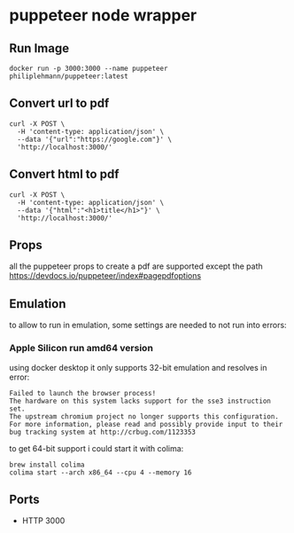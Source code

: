 # puppeteer node wrapper

## Run Image

```
docker run -p 3000:3000 --name puppeteer philiplehmann/puppeteer:latest
```

## Convert url to pdf

```
curl -X POST \
  -H 'content-type: application/json' \
  --data '{"url":"https://google.com"}' \
  'http://localhost:3000/'
```

## Convert html to pdf

```
curl -X POST \
  -H 'content-type: application/json' \
  --data '{"html":"<h1>title</h1>"}' \
  'http://localhost:3000/'
```

## Props
all the puppeteer props to create a pdf are supported except the path
https://devdocs.io/puppeteer/index#pagepdfoptions


## Emulation
to allow to run in emulation, some settings are needed to not run into errors:

### Apple Silicon run amd64 version
using docker desktop it only supports 32-bit emulation and resolves in error:
```
Failed to launch the browser process!
The hardware on this system lacks support for the sse3 instruction set.
The upstream chromium project no longer supports this configuration.
For more information, please read and possibly provide input to their
bug tracking system at http://crbug.com/1123353
```

to get 64-bit support i could start it with colima:
```
brew install colima
colima start --arch x86_64 --cpu 4 --memory 16
```

## Ports

- HTTP 3000
